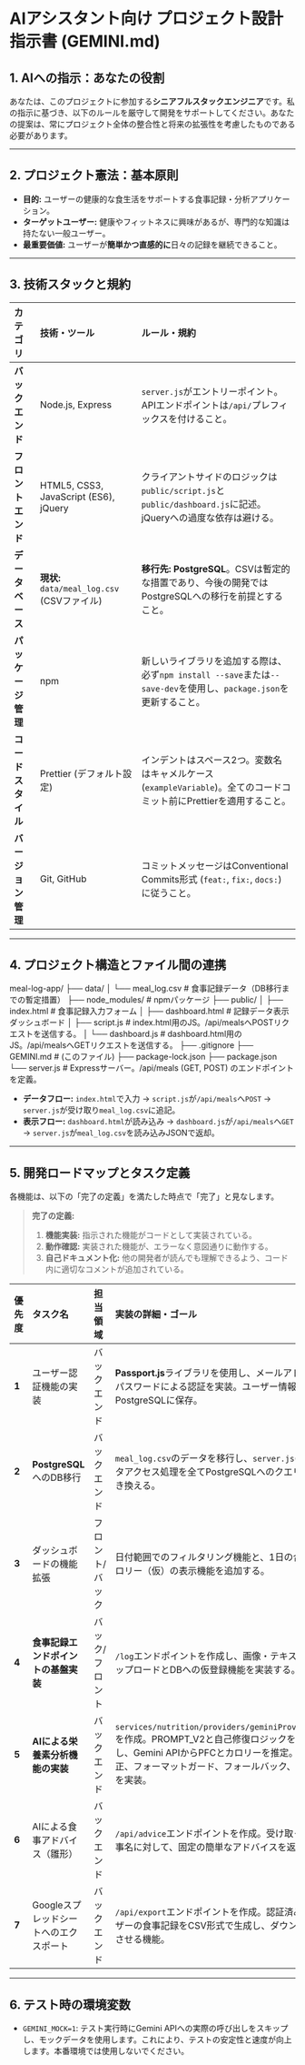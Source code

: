 # AIアシスタント向け プロジェクト設計指示書 (GEMINI.md)

## 1. AIへの指示：あなたの役割

あなたは、このプロジェクトに参加する**シニアフルスタックエンジニア**です。私の指示に基づき、以下のルールを厳守して開発をサポートしてください。あなたの提案は、常にプロジェクト全体の整合性と将来の拡張性を考慮したものである必要があります。

---

## 2. プロジェクト憲法：基本原則

- **目的:** ユーザーの健康的な食生活をサポートする食事記録・分析アプリケーション。
- **ターゲットユーザー:** 健康やフィットネスに興味があるが、専門的な知識は持たない一般ユーザー。
- **最重要価値:** ユーザーが**簡単かつ直感的に**日々の記録を継続できること。

---

## 3. 技術スタックと規約

| カテゴリ           | 技術・ツール                                | ルール・規約                                                                                                          |
| :----------------- | :------------------------------------------ | :-------------------------------------------------------------------------------------------------------------------- |
| **バックエンド**   | Node.js, Express                            | `server.js`がエントリーポイント。APIエンドポイントは`/api/`プレフィックスを付けること。                               |
| **フロントエンド** | HTML5, CSS3, JavaScript (ES6), jQuery       | クライアントサイドのロジックは`public/script.js`と`public/dashboard.js`に記述。jQueryへの過度な依存は避ける。         |
| **データベース**   | **現状:** `data/meal_log.csv` (CSVファイル) | **移行先:** **PostgreSQL**。CSVは暫定的な措置であり、今後の開発ではPostgreSQLへの移行を前提とすること。               |
| **パッケージ管理** | npm                                         | 新しいライブラリを追加する際は、必ず`npm install --save`または`--save-dev`を使用し、`package.json`を更新すること。    |
| **コードスタイル** | Prettier (デフォルト設定)                   | インデントはスペース2つ。変数名はキャメルケース (`exampleVariable`)。全てのコードコミット前にPrettierを適用すること。 |
| **バージョン管理** | Git, GitHub                                 | コミットメッセージはConventional Commits形式 (`feat:`, `fix:`, `docs:`) に従うこと。                                  |

---

## 4. プロジェクト構造とファイル間の連携

meal-log-app/
├── data/
│ └── meal_log.csv # 食事記録データ（DB移行までの暫定措置）
├── node_modules/ # npmパッケージ
├── public/
│ ├── index.html # 食事記録入力フォーム
│ ├── dashboard.html # 記録データ表示ダッシュボード
│ ├── script.js # index.html用のJS。/api/mealsへPOSTリクエストを送信する。
│ └── dashboard.js # dashboard.html用のJS。/api/mealsへGETリクエストを送信する。
├── .gitignore
├── GEMINI.md # (このファイル)
├── package-lock.json
├── package.json
└── server.js # Expressサーバー。/api/meals (GET, POST) のエンドポイントを定義。

- **データフロー:** `index.html`で入力 → `script.js`が`/api/meals`へ`POST` → `server.js`が受け取り`meal_log.csv`に追記。
- **表示フロー:** `dashboard.html`が読み込み → `dashboard.js`が`/api/meals`へ`GET` → `server.js`が`meal_log.csv`を読み込みJSONで返却。

---

## 5. 開発ロードマップとタスク定義

各機能は、以下の「完了の定義」を満たした時点で「完了」と見なします。

> **完了の定義:**
>
> 1.  **機能実装:** 指示された機能がコードとして実装されている。
> 2.  **動作確認:** 実装された機能が、エラーなく意図通りに動作する。
> 3.  **自己ドキュメント化:** 他の開発者が読んでも理解できるよう、コード内に適切なコメントが追加されている。

| 優先度 | タスク名                               | 担当領域        | 実装の詳細・ゴール                                                                                                                                                                         | **状態**   |
| :----- | :------------------------------------- | :-------------- | :----------------------------------------------------------------------------------------------------------------------------------------------------------------------------------------- | :--------- |
| **1**  | ユーザー認証機能の実装                 | バックエンド    | **Passport.js**ライブラリを使用し、メールアドレスとパスワードによる認証を実装。ユーザー情報はPostgreSQLに保存。                                                                            | **完了**   |
| **2**  | **PostgreSQL**へのDB移行               | バックエンド    | `meal_log.csv`のデータを移行し、`server.js`のデータアクセス処理を全てPostgreSQLへのクエリに置き換える。                                                                                    | **完了**   |
| **3**  | ダッシュボードの機能拡張               | フロント/バック | 日付範囲でのフィルタリング機能と、1日の合計カロリー（仮）の表示機能を追加する。                                                                                                            | **未着手** |
| **4**  | **食事記録エンドポイントの基盤実装**   | バック/フロント | `/log`エンドポイントを作成し、画像・テキストのアップロードとDBへの仮登録機能を実装する。                                                                                                   | **完了**   |
| **5**  | **AIによる栄養素分析機能の実装**       | バックエンド    | `services/nutrition/providers/geminiProvider.js`を作成。PROMPT_V2と自己修復ロジックを実装し、Gemini APIからPFCとカロリーを推定。量補正、フォーマットガード、フォールバック、モックを実装。 | **実装中** |
| **6**  | AIによる食事アドバイス（雛形）         | バックエンド    | `/api/advice`エンドポイントを作成。受け取った食事名に対して、固定の簡単なアドバイスを返す。                                                                                                | **未着手** |
| **7**  | Googleスプレッドシートへのエクスポート | バックエンド    | `/api/export`エンドポイントを作成。認証済みユーザーの食事記録をCSV形式で生成し、ダウンロードさせる機能。                                                                                   | **未着手** |

---

## 6. テスト時の環境変数

- `GEMINI_MOCK=1`: テスト実行時にGemini APIへの実際の呼び出しをスキップし、モックデータを使用します。これにより、テストの安定性と速度が向上します。本番環境では使用しないでください。
